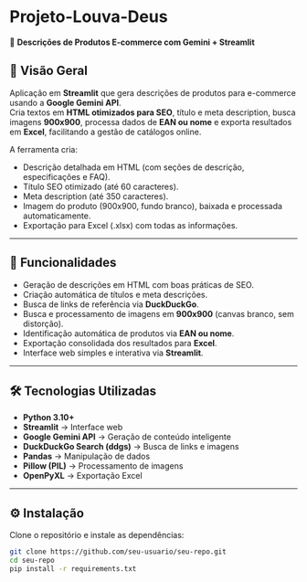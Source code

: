 # Projeto-Louva-Deus  
🛒 **Descrições de Produtos E-commerce com Gemini + Streamlit**

## 📌 Visão Geral  
Aplicação em **Streamlit** que gera descrições de produtos para e-commerce usando a **Google Gemini API**.  
Cria textos em **HTML otimizados para SEO**, título e meta description, busca imagens **900x900**, processa dados de **EAN ou nome** e exporta resultados em **Excel**, facilitando a gestão de catálogos online.

A ferramenta cria:  
- Descrição detalhada em HTML (com seções de descrição, especificações e FAQ).  
- Título SEO otimizado (até 60 caracteres).  
- Meta description (até 350 caracteres).  
- Imagem do produto (900x900, fundo branco), baixada e processada automaticamente.  
- Exportação para Excel (.xlsx) com todas as informações.  

---

## 🚀 Funcionalidades  
- Geração de descrições em HTML com boas práticas de SEO.  
- Criação automática de títulos e meta descrições.  
- Busca de links de referência via **DuckDuckGo**.  
- Busca e processamento de imagens em **900x900** (canvas branco, sem distorção).  
- Identificação automática de produtos via **EAN ou nome**.  
- Exportação consolidada dos resultados para **Excel**.  
- Interface web simples e interativa via **Streamlit**.  

---

## 🛠️ Tecnologias Utilizadas  
- **Python 3.10+**  
- **Streamlit** → Interface web  
- **Google Gemini API** → Geração de conteúdo inteligente  
- **DuckDuckGo Search (ddgs)** → Busca de links e imagens  
- **Pandas** → Manipulação de dados  
- **Pillow (PIL)** → Processamento de imagens  
- **OpenPyXL** → Exportação Excel  

---

## ⚙️ Instalação  

Clone o repositório e instale as dependências:  
```bash
git clone https://github.com/seu-usuario/seu-repo.git
cd seu-repo
pip install -r requirements.txt
